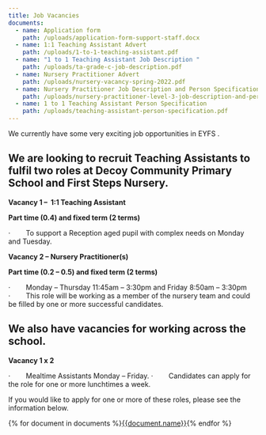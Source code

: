 ```yaml
---
title: Job Vacancies
documents:
  - name: Application form
    path: /uploads/application-form-support-staff.docx
  - name: 1:1 Teaching Assistant Advert
    path: /uploads/1-to-1-teaching-assistant.pdf
  - name: "1 to 1 Teaching Assistant Job Description "
    path: /uploads/ta-grade-c-job-description.pdf
  - name: Nursery Practitioner Advert
    path: /uploads/nursery-vacancy-spring-2022.pdf
  - name: Nursery Practitioner Job Description and Person Specification
    path: /uploads/nursery-practitioner-level-3-job-description-and-person-specification.pdf
  - name: 1 to 1 Teaching Assistant Person Specification
    path: /uploads/teaching-assistant-person-specification.pdf
---
```

We currently have some very exciting job opportunities in EYFS .

## We are looking to recruit Teaching Assistants to fulfil two roles at Decoy Community Primary School and First Steps Nursery.

**Vacancy 1 –  1:1 Teaching Assistant**

**Part time (0.4) and fixed term (2 terms)**

<!--\\[if !supportLists]-->·        <!--\\[endif]-->To support a Reception aged pupil with complex needs on Monday and Tuesday.

**Vacancy 2 – Nursery Practitioner(s)**

**Part time (0.2 – 0.5) and fixed term (2 terms)**

<!--\\[if !supportLists]-->·        <!--\\[endif]-->Monday – Thursday 11:45am – 3:30pm and Friday 8:50am – 3:30pm

<!--\\[if !supportLists]-->·        <!--\\[endif]-->This role will be working as a member of the nursery team and could be filled by one or more successful candidates.

## We also have vacancies for working across the school.

**Vacancy 1 x 2**

<!--\\[if !supportLists]-->·        <!--\\[endif]-->Mealtime Assistants Monday – Friday.

<!--\\[if !supportLists]-->·        <!--\\[endif]-->Candidates can apply for the role for one or more lunchtimes a week.

If you would like to apply for one or more of these roles, please see the information below.

<!--EndFragment-->

<div class="content-grid">
{% for document in documents %}<a href="{{document.path}}">{{document.name}}</a>{% endfor %}
</div>